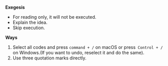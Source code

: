 **Exegesis**

- For reading only, it will not be executed.
- Explain the idea.
- Skip execution.

**Ways**

1. Select all codes and press `command + /` on macOS or press` Control + /` on Windows.(If you want to undo, reselect it and do the same).
2. Use three quotation marks directly.

